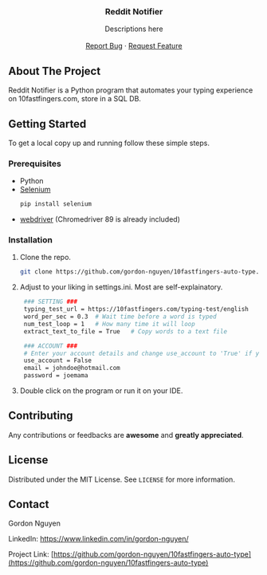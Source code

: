 
<!-- PROJECT LOGO -->
<br />
<p align="center">

  <h3 align="center">Reddit Notifier</h3>

  <p align="center">
    Descriptions here
    <br />
    <br />
    <a href="https://github.com/gordon-nguyen/10fastfingers-auto-type/issues">Report Bug</a>
    ·
    <a href="https://github.com/gordon-nguyen/10fastfingers-auto-type/issues">Request Feature</a>
  </p>
</p>





<!-- ABOUT THE PROJECT -->
## About The Project

Reddit Notifier is a Python program that automates your typing experience on 10fastfingers.com, store in a SQL DB.


<!-- GETTING STARTED -->
## Getting Started

To get a local copy up and running follow these simple steps.

### Prerequisites

* Python
* [Selenium](https://selenium-python.readthedocs.io/installation.html)
  ```sh
  pip install selenium
  ```
* [webdriver](https://selenium-python.readthedocs.io/installation.html#drivers) (Chromedriver 89 is already included)

### Installation

1. Clone the repo.
   ```sh
   git clone https://github.com/gordon-nguyen/10fastfingers-auto-type.git
   ```
2. Adjust to your liking in settings.ini. Most are self-explainatory.
   ```sh
    ### SETTING ###
    typing_test_url = https://10fastfingers.com/typing-test/english
    word_per_sec = 0.3  # Wait time before a word is typed
    num_test_loop = 1   # How many time it will loop
    extract_text_to_file = True   # Copy words to a text file

    ### ACCOUNT ### 
    # Enter your account details and change use_account to 'True' if you want to sign in.
    use_account = False
    email = johndoe@hotmail.com
    password = joemama
   ```
3. Double click on the program or run it on your IDE.


<!-- CONTRIBUTING -->
## Contributing

Any contributions or feedbacks are **awesome** and **greatly appreciated**.


<!-- LICENSE -->
## License

Distributed under the MIT License. See `LICENSE` for more information.



<!-- CONTACT -->
## Contact

Gordon Nguyen

LinkedIn: https://www.linkedin.com/in/gordon-nguyen/

Project Link: [https://github.com/gordon-nguyen/10fastfingers-auto-type](https://github.com/gordon-nguyen/10fastfingers-auto-type)